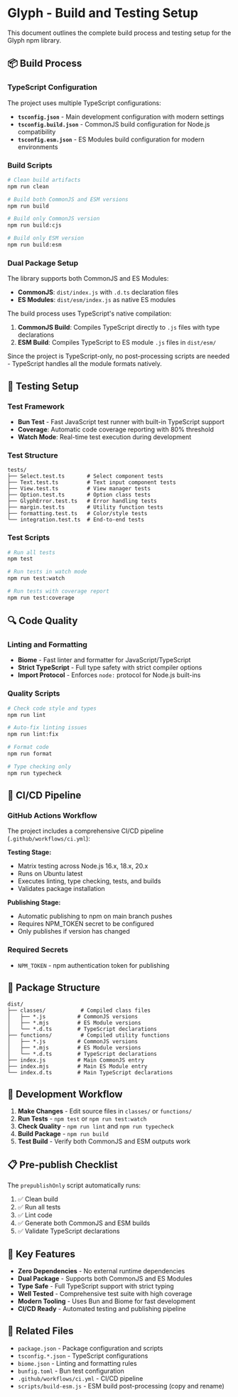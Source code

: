 # Glyph - Build and Testing Setup

This document outlines the complete build process and testing setup for the Glyph npm library.

## 📦 Build Process

### TypeScript Configuration

The project uses multiple TypeScript configurations:

- **`tsconfig.json`** - Main development configuration with modern settings
- **`tsconfig.build.json`** - CommonJS build configuration for Node.js compatibility  
- **`tsconfig.esm.json`** - ES Modules build configuration for modern environments

### Build Scripts

```bash
# Clean build artifacts
npm run clean

# Build both CommonJS and ESM versions
npm run build

# Build only CommonJS version
npm run build:cjs

# Build only ESM version  
npm run build:esm
```

### Dual Package Setup

The library supports both CommonJS and ES Modules:

- **CommonJS**: `dist/index.js` with `.d.ts` declaration files
- **ES Modules**: `dist/esm/index.js` as native ES modules

The build process uses TypeScript's native compilation:
1. **CommonJS Build**: Compiles TypeScript directly to `.js` files with type declarations
2. **ESM Build**: Compiles TypeScript to ES module `.js` files in `dist/esm/`

Since the project is TypeScript-only, no post-processing scripts are needed - TypeScript handles all the module formats natively.

## 🧪 Testing Setup

### Test Framework

- **Bun Test** - Fast JavaScript test runner with built-in TypeScript support
- **Coverage**: Automatic code coverage reporting with 80% threshold
- **Watch Mode**: Real-time test execution during development

### Test Structure

```
tests/
├── Select.test.ts       # Select component tests
├── Text.test.ts         # Text input component tests  
├── View.test.ts         # View manager tests
├── Option.test.ts       # Option class tests
├── GlyphError.test.ts   # Error handling tests
├── margin.test.ts       # Utility function tests
├── formatting.test.ts   # Color/style tests
└── integration.test.ts  # End-to-end tests
```

### Test Scripts

```bash
# Run all tests
npm test

# Run tests in watch mode
npm run test:watch

# Run tests with coverage report
npm run test:coverage
```

## 🔍 Code Quality

### Linting and Formatting

- **Biome** - Fast linter and formatter for JavaScript/TypeScript
- **Strict TypeScript** - Full type safety with strict compiler options
- **Import Protocol** - Enforces `node:` protocol for Node.js built-ins

### Quality Scripts

```bash
# Check code style and types
npm run lint

# Auto-fix linting issues
npm run lint:fix

# Format code
npm run format

# Type checking only
npm run typecheck
```

## 🚀 CI/CD Pipeline

### GitHub Actions Workflow

The project includes a comprehensive CI/CD pipeline (`.github/workflows/ci.yml`):

**Testing Stage:**
- Matrix testing across Node.js 16.x, 18.x, 20.x
- Runs on Ubuntu latest
- Executes linting, type checking, tests, and builds
- Validates package installation

**Publishing Stage:**
- Automatic publishing to npm on main branch pushes
- Requires NPM_TOKEN secret to be configured
- Only publishes if version has changed

### Required Secrets

- `NPM_TOKEN` - npm authentication token for publishing

## 📁 Package Structure

```
dist/
├── classes/           # Compiled class files
│   ├── *.js          # CommonJS versions
│   ├── *.mjs         # ES Module versions  
│   └── *.d.ts        # TypeScript declarations
├── functions/         # Compiled utility functions
│   ├── *.js          # CommonJS versions
│   ├── *.mjs         # ES Module versions
│   └── *.d.ts        # TypeScript declarations
├── index.js          # Main CommonJS entry
├── index.mjs         # Main ES Module entry
└── index.d.ts        # Main TypeScript declarations
```

## 🔧 Development Workflow

1. **Make Changes** - Edit source files in `classes/` or `functions/`
2. **Run Tests** - `npm test` or `npm run test:watch`
3. **Check Quality** - `npm run lint` and `npm run typecheck`
4. **Build Package** - `npm run build`
5. **Test Build** - Verify both CommonJS and ESM outputs work

## 📋 Pre-publish Checklist

The `prepublishOnly` script automatically runs:

1. ✅ Clean build
2. ✅ Run all tests  
3. ✅ Lint code
4. ✅ Generate both CommonJS and ESM builds
5. ✅ Validate TypeScript declarations

## 🎯 Key Features

- **Zero Dependencies** - No external runtime dependencies
- **Dual Package** - Supports both CommonJS and ES Modules
- **Type Safe** - Full TypeScript support with strict typing
- **Well Tested** - Comprehensive test suite with high coverage
- **Modern Tooling** - Uses Bun and Biome for fast development
- **CI/CD Ready** - Automated testing and publishing pipeline

## 🔗 Related Files

- `package.json` - Package configuration and scripts
- `tsconfig.*.json` - TypeScript configurations
- `biome.json` - Linting and formatting rules
- `bunfig.toml` - Bun test configuration
- `.github/workflows/ci.yml` - CI/CD pipeline
- `scripts/build-esm.js` - ESM build post-processing (copy and rename)
